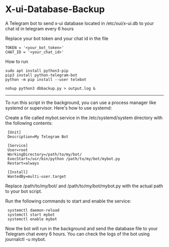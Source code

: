# X-ui-Database-Backup

A Telegram bot to send x-ui database located in /etc/xui/x-ui.db to your chat id in telegram every 6 hours

Replace your bot token and your chat id in the file

    TOKEN = '<your_bot_token>'
    CHAT_ID = '<your_chat_id>'

How to run

    sudo apt install python3-pip
    pip3 install python-telegram-bot
    python -m pip install --user telebot
    
    nohup python3 dbbackup.py > output.log &

---------------------

To run this script in the background, you can use a process manager like systemd or supervisor. Here's how to use systemd:

Create a file called mybot.service in the /etc/systemd/system directory with the following contents:


     [Unit]
     Description=My Telegram Bot

     [Service]
     User=root
     WorkingDirectory=/path/to/my/bot/
     ExecStart=/usr/bin/python /path/to/my/bot/mybot.py
     Restart=always

     [Install]
     WantedBy=multi-user.target

Replace /path/to/my/bot/ and /path/to/my/bot/mybot.py with the actual path to your bot script.

Run the following commands to start and enable the service:


     systemctl daemon-reload
     systemctl start mybot
     systemctl enable mybot

Now the bot will run in the background and send the database file to your Telegram chat every 6 hours. You can check the logs of the bot using journalctl -u mybot.
